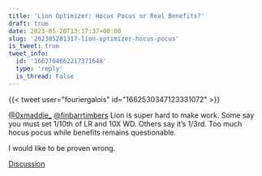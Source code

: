 ```yaml
---
title: 'Lion Optimizer: Hocus Pocus or Real Benefits?'
draft: true
date: 2023-05-28T13:17:37+00:00
slug: '202305281317-lion-optimizer-hocus-pocus'
is_tweet: true
tweet_info:
  id: '1662704662217371648'
  type: 'reply'
  is_thread: False
---
```




{{< tweet user="fouriergalois" id="1662530347123331072" >}}

[@0xmaddie_](https://x.com/0xmaddie_) [@finbarrtimbers](https://x.com/finbarrtimbers) Lion is super hard to make work. Some say you must set 1/10th of LR and 10X WD. Others say it’s 1/3rd. Too much hocus pocus while benefits remains questionable. 

I would like to be proven wrong.

[Discussion](https://x.com/sytelus/status/1662704662217371648)
